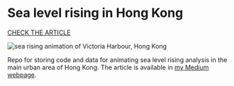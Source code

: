 # Sea level rising in Hong Kong

[CHECK THE ARTICLE](https://medium.com/@khwongk12/submerging-the-metropolis-ec6dda7d4af8?sk=e9425207add90fd09aec47e0d3ee9b83)

![sea rising animation of Victoria Harbour, Hong Kong](https://miro.medium.com/max/700/1*iM6vMqrtZTTmDSnCSZjqkQ.gif)

Repo for storing code and data for animating sea level rising analysis in the main urban area of Hong Kong. The article is available in [my Medium webpage](https://medium.com/@khwongk12/submerging-the-metropolis-ec6dda7d4af8?sk=e9425207add90fd09aec47e0d3ee9b83).
